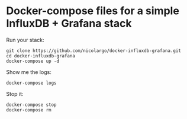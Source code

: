 # Docker-compose files for a simple InfluxDB + Grafana stack

Run your stack:

```
git clone https://github.com/nicolargo/docker-influxdb-grafana.git
cd docker-influxdb-grafana
docker-compose up -d
```

Show me the logs:

```
docker-compose logs
```


Stop it:

```
docker-compose stop
docker-compose rm
```
